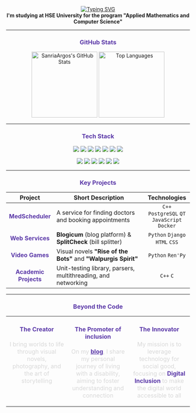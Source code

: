 <div align="center">
  <a href="https://github.com/SanriaArgos">
    <img src="https://readme-typing-svg.herokuapp.com?font=Fira+Code&weight=700&size=32&duration=3000&pause=1000&color=5B39A8&center=true&vCenter=true&width=680&lines=Hello!+%F0%9F%91%8B+I'm+Viktoria;Data-enjineer+and+backend+developer;Welcome+to+my+profile!" alt="Typing SVG" />
  </a>
  <br>
  <b>I'm studying at HSE University for the program "Applied Mathematics and Computer Science"</b>
  <br>
</div>

---

### <p align="center" style="color:#5B39A8;">GitHub Stats</p>
<div align="center">
  <img height="180em" src="https://github-readme-stats.vercel.app/api?username=SanriaArgos&show_icons=true&theme=tokyonight&include_all_commits=true&count_private=true&hide_border=true&title_color=5B39A8&icon_color=5B39A8" alt="SanriaArgos's GitHub Stats"/>
  <img height="180em" src="https://github-readme-stats.vercel.app/api/top-langs/?username=SanriaArgos&layout=compact&langs_count=8&theme=tokyonight&hide_border=true&title_color=5B39A8" alt="Top Languages"/>
</div>

---

### <p align="center" style="color:#5B39A8;">Tech Stack</p>
<div align="center">
  <p>
    <img src="https://img.shields.io/badge/C%2B%2B-5B39A8?style=for-the-badge&logo=cplusplus&logoColor=white" />
    <img src="https://img.shields.io/badge/C-5B39A8?style=for-the-badge&logo=c&logoColor=white" />
    <img src="https://img.shields.io/badge/Python-5B39A8?style=for-the-badge&logo=python&logoColor=white" />
    <img src="https://img.shields.io/badge/PostgreSQL-5B39A8?style=for-the-badge&logo=postgresql&logoColor=white" />
    <img src="https://img.shields.io/badge/HTML-5B39A8?style=for-the-badge&logo=html&logoColor=white" />
    <img src="https://img.shields.io/badge/CSS-5B39A8?style=for-the-badge&logo=css&logoColor=white" />
    <img src="https://img.shields.io/badge/JavaScript-5B39A8?style=for-the-badge&logo=javascript&logoColor=white" />
  </p>
  <p>
    <img src="https://img.shields.io/badge/Git-5B39A8?style=for-the-badge&logo=git&logoColor=white" />
    <img src="https://img.shields.io/badge/Docker-5B39A8?style=for-the-badge&logo=docker&logoColor=white" />
    <img src="https://img.shields.io/badge/Django-5B39A8?style=for-the-badge&logo=django&logoColor=white" />
    <img src="https://img.shields.io/badge/CMake-5B39A8?style=for-the-badge&logo=cmake&logoColor=white" />
    <img src="https://img.shields.io/badge/Ren'Py-5B39A8?style=for-the-badge&logo=renpy&logoColor=white" />
    <img src="https://img.shields.io/badge/Postman-5B39A8?style=for-the-badge&logo=postman&logoColor=white" />
  </p>
</div>

---

### <p align="center" style="color:#5B39A8;">Key Projects</p>
<table width="100%">
  <thead>
    <tr>
      <th width="25%">Project</th>
      <th width="50%">Short Description</th>
      <th width="25%">Technologies</th>
    </tr>
  </thead>
  <tbody>
    <tr>
      <td align="center"><b style="color:#5B39A8;">MedScheduler</b></td>
      <td>A service for finding doctors and booking appointments</td>
      <td align="center"><code>C++</code> <code>PostgreSQL</code> <code>QT</code> <code>JavaScript</code> <code>Docker</code></td>
    </tr>
    <tr>
      <td align="center"><b style="color:#5B39A8;">Web Services</b></td>
      <td><b>Blogicum</b> (blog platform) & <b>SplitCheck</b> (bill splitter)</td>
      <td align="center"><code>Python</code> <code>Django</code> <code>HTML</code> <code>CSS</code></td>
    </tr>
    <tr>
      <td align="center"><b style="color:#5B39A8;">Video Games</b></td>
      <td>Visual novels <b>"Rise of the Bots"</b> and <b>"Walpurgis Spirit"</b></td>
      <td align="center"><code>Python</code> <code>Ren'Py</code></td>
    </tr>
    <tr>
      <td align="center"><b style="color:#5B39A8;">Academic Projects</b></td>
      <td>Unit-testing library, parsers, multithreading, and networking</td>
      <td align="center"><code>C++</code> <code>C</code></td>
    </tr>
  </tbody>
</table>

---

### <p align="center" style="color:#5B39A8;">Beyond the Code</p>

<table width="100%">
  <tr border="none">
    <td width="33%" valign="top">
      <h4 align="center" style="color:#5B39A8;">The Creator</h4>
      <p align="center" style="color:#D8D8D8;">
        I bring worlds to life through visual novels, photography, and the art of storytelling
      </p>
    </td>
    <td width="33%" valign="top">
      <h4 align="center" style="color:#5B39A8;">The Promoter of inclusion</h4>
      <p align="center" style="color:#D8D8D8;">
        On my <b><a href="https://vk.com/gray_strong_mousy" style="color:#5B39A8; font-weight:bold;">blog</a></b>, I share my personal journey of living with a disability, aiming to foster understanding and connection
      </p>
    </td>
    <td width="33%" valign="top">
      <h4 align="center" style="color:#5B39A8;">The Innovator</h4>
      <p align="center" style="color:#D8D8D8;">
        My mission is to leverage technology for social good, focusing on <b style="color:#5B39A8;">Digital Inclusion</b> to make the digital world accessible to all
      </p>
    </td>
  </tr>
</table>
